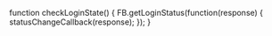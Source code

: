 

function checkLoginState() {
  FB.getLoginStatus(function(response) {
    statusChangeCallback(response);
  });
}
